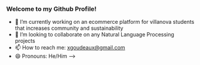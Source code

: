 ### Welcome to my Github Profile!

- 🔭 I’m currently working on an ecommerce platform for villanova students that increases community and sustainability
- 👯 I’m looking to collaborate on any Natural Language Processing projects
- 📫 How to reach me: xgoudeaux@gmail.com
- 😄 Pronouns: He/Him
-->
